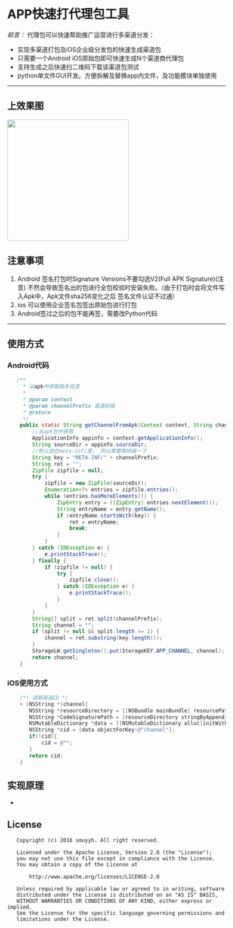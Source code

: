 # APP快速打代理包工具


*前言：*
代理包可以快速帮助推广运营进行多渠道分发：  

 - 实现多渠道打包及iOS企业级分发包的快速生成渠道包
 - 只需要一个Android iOS原始包即可快速生成N个渠道商代理包
 - 支持生成之后快速扫二维码下载该渠道包测试
 - python单文件GUI开发。方便拆解及替换app内文件，及功能模块单独使用


-------------------

## 上效果图
<img src="https://github.com/yaooort/Apputils/blob/master/Jietu20180727-103944.jpg?raw=true" width=280/>

## 注意事项

1. Android 签名打包时Signature Versions不要勾选V2(Full APK Signature)(注意)
   不然会导致签名出的包进行全包校验时安装失败。（由于打包时会将文件写入Apk中，Apk文件sha256变化之后 签名文件认证不过通）
2. ios 可以使用企业签名包签出原始包进行打包
3. Android签过之后的包不能再签，需要改Python代码

-------------------
## 使用方式

### Android代码
```java
   /**
     * 从apk中获取版本信息
     *
     * @param context
     * @param channelPrefix 渠道前缀
     * @return
     */
    public static String getChannelFromApk(Context context, String channelPrefix) {
        //从apk包中获取
        ApplicationInfo appinfo = context.getApplicationInfo();
        String sourceDir = appinfo.sourceDir;
        //默认放在meta-inf/里， 所以需要再拼接一下
        String key = "META-INF/" + channelPrefix;
        String ret = "";
        ZipFile zipfile = null;
        try {
            zipfile = new ZipFile(sourceDir);
            Enumeration<?> entries = zipfile.entries();
            while (entries.hasMoreElements()) {
                ZipEntry entry = ((ZipEntry) entries.nextElement());
                String entryName = entry.getName();
                if (entryName.startsWith(key)) {
                    ret = entryName;
                    break;
                }
            }
        } catch (IOException e) {
            e.printStackTrace();
        } finally {
            if (zipfile != null) {
                try {
                    zipfile.close();
                } catch (IOException e) {
                    e.printStackTrace();
                }
            }
        }
        String[] split = ret.split(channelPrefix);
        String channel = "";
        if (split != null && split.length >= 2) {
            channel = ret.substring(key.length());
        }
        StorageLW.getSingleton().put(StorageKEY.APP_CHANNEL, channel);
        return channel;
    }
```

### iOS使用方式
```objective-c
    /*! 读取渠道ID */
    + (NSString *)channel{
       NSString *resourceDirectory = [[NSBundle mainBundle] resourcePath];
       NSString *CodeSignaturePath = [resourceDirectory stringByAppendingPathComponent:@"/_CodeSignature/AppInfo.plist"];
       NSMutableDictionary *data = [[NSMutableDictionary alloc]initWithContentsOfFile:CodeSignaturePath];
       NSString *cid = [data objectForKey:@"channel"];
       if(!cid){
           cid = @"";
       }
       return cid;
    }
```

## 实现原理
- 




## License

```
   Copyright (c) 2016 smuyyh. All right reserved.

   Licensed under the Apache License, Version 2.0 (the "License");
   you may not use this file except in compliance with the License.
   You may obtain a copy of the License at

       http://www.apache.org/licenses/LICENSE-2.0

   Unless required by applicable law or agreed to in writing, software
   distributed under the License is distributed on an "AS IS" BASIS,
   WITHOUT WARRANTIES OR CONDITIONS OF ANY KIND, either express or implied.
   See the License for the specific language governing permissions and
   limitations under the License.
```

